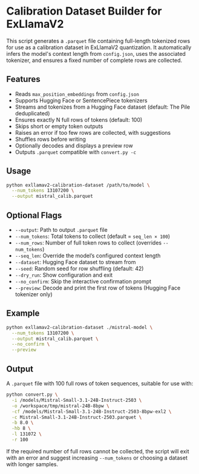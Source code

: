 # Calibration Dataset Builder for ExLlamaV2

This script generates a `.parquet` file containing full-length tokenized rows for use as a calibration dataset in ExLlamaV2 quantization. It automatically infers the model's context length from `config.json`, uses the associated tokenizer, and ensures a fixed number of complete rows are collected.

## Features

- Reads `max_position_embeddings` from `config.json`
- Supports Hugging Face or SentencePiece tokenizers
- Streams and tokenizes from a Hugging Face dataset (default: The Pile deduplicated)
- Ensures exactly N full rows of tokens (default: 100)
- Skips short or empty token outputs
- Raises an error if too few rows are collected, with suggestions
- Shuffles rows before writing
- Optionally decodes and displays a preview row
- Outputs `.parquet` compatible with `convert.py -c`

## Usage

```bash
python exllamav2-calibration-dataset /path/to/model \
  --num_tokens 13107200 \
  --output mistral_calib.parquet
```

## Optional Flags

- `--output`: Path to output `.parquet` file
- `--num_tokens`: Total tokens to collect (default = `seq_len × 100`)
- `--num_rows`: Number of full token rows to collect (overrides `--num_tokens`)
- `--seq_len`: Override the model’s configured context length
- `--dataset`: Hugging Face dataset to stream from
- `--seed`: Random seed for row shuffling (default: 42)
- `--dry_run`: Show configuration and exit
- `--no_confirm`: Skip the interactive confirmation prompt
- `--preview`: Decode and print the first row of tokens (Hugging Face tokenizer only)

## Example

```bash
python exllamav2-calibration-dataset ./mistral-model \
  --num_tokens 13107200 \
  --output mistral_calib.parquet \
  --no_confirm \
  --preview
```

## Output

A `.parquet` file with 100 full rows of token sequences, suitable for use with:

```bash
python convert.py \
  -i /models/Mistral-Small-3.1-24B-Instruct-2503 \
  -o /workspace/tmp/mistral-24B-8bpw \
  -cf /models/Mistral-Small-3.1-24B-Instruct-2503-8bpw-exl2 \
  -c Mistral-Small-3.1-24B-Instruct-2503.parquet \
  -b 8.0 \
  -hb 8 \
  -l 131072 \
  -r 100
```

If the required number of full rows cannot be collected, the script will exit with an error and suggest increasing `--num_tokens` or choosing a dataset with longer samples.
